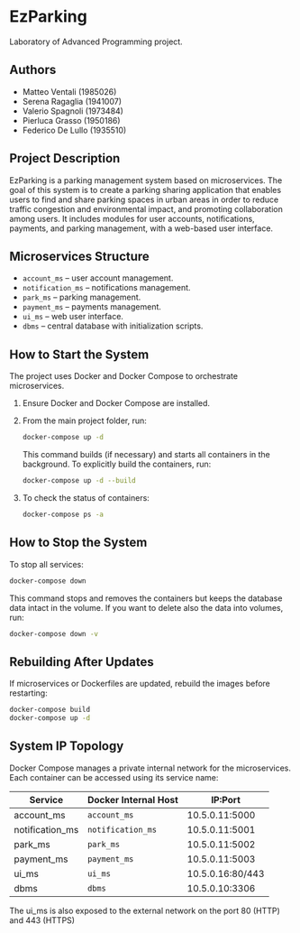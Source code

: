 # EzParking

Laboratory of Advanced Programming project.

## Authors
- Matteo Ventali (1985026)
- Serena Ragaglia (1941007)
- Valerio Spagnoli (1973484)
- Pierluca Grasso (1950186)
- Federico De Lullo (1935510)

## Project Description
EzParking is a parking management system based on microservices.
The goal of this system is to create a parking sharing application that enables
users to find and share parking spaces in urban areas in order to reduce traffic congestion 
and environmental impact, and promoting collaboration among users.
It includes modules for user accounts, notifications, payments, and parking management, with a web-based user interface.

## Microservices Structure
- `account_ms` – user account management.
- `notification_ms` – notifications management.
- `park_ms` – parking management.
- `payment_ms` – payments management.
- `ui_ms` – web user interface.
- `dbms` – central database with initialization scripts.

## How to Start the System
The project uses Docker and Docker Compose to orchestrate microservices.

1. Ensure Docker and Docker Compose are installed.

2. From the main project folder, run:
    
    ```bash
    docker-compose up -d
    ```

   This command builds (if necessary) and starts all containers in the background.
   To explicitly build the containers, run:
   
   ```bash
   docker-compose up -d --build
   ```

3. To check the status of containers:
   
   ```bash
   docker-compose ps -a
   ```

## How to Stop the System
To stop all services:

```bash
docker-compose down
```

This command stops and removes the containers but keeps the database data intact in the volume.
If you want to delete also the data into volumes, run:

```bash
docker-compose down -v
```


## Rebuilding After Updates
If microservices or Dockerfiles are updated, rebuild the images before restarting:

```bash
docker-compose build
docker-compose up -d
```

## System IP Topology
Docker Compose manages a private internal network for the microservices. Each container can be accessed using its service name:

| Service           | Docker Internal Host  |   IP:Port
|------------------|---------------------------|---------------------|
| account_ms        | `account_ms`             |10.5.0.11:5000|
| notification_ms   | `notification_ms`        |10.5.0.11:5001|
| park_ms           | `park_ms`                |10.5.0.11:5002|
| payment_ms        | `payment_ms`             |10.5.0.11:5003|
| ui_ms             | `ui_ms`                  |10.5.0.16:80/443|
| dbms              | `dbms`                   |10.5.0.10:3306|

The ui_ms is also exposed to the external network on the port 80 (HTTP) and 443 (HTTPS)